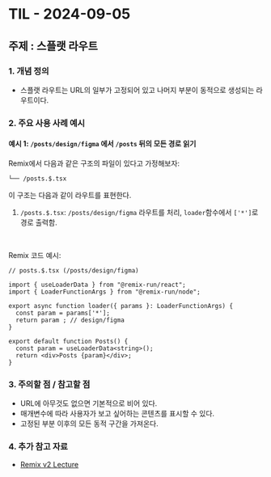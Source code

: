 # TIL - 2024-09-05

## 주제 : 스플랫 라우트

### 1. 개념 정의
- 스플랫 라우트는 URL의 일부가 고정되어 있고 나머지 부분이 동적으로 생성되는 라우트이다.

### 2. 주요 사용 사례 예시

#### **예시 1**: `/posts/design/figma` 에서 `/posts` 뒤의 모든 경로 읽기

Remix에서 다음과 같은 구조의 파일이 있다고 가정해보자:

```bash
└── /posts.$.tsx
```

이 구조는 다음과 같이 라우트를 표현한다.

1. `/posts.$.tsx`: `/posts/design/figma` 라우트를 처리, `loader`함수에서 `['*']`로 경로 출력함.

<br/>

Remix 코드 예시:
```tsx
// posts.$.tsx (/posts/design/figma)

import { useLoaderData } from "@remix-run/react";
import { LoaderFunctionArgs } from "@remix-run/node";

export async function loader({ params }: LoaderFunctionArgs) {
  const param = params['*'];
  return param ; // design/figma
}

export default function Posts() {
  const param = useLoaderData<string>();
  return <div>Posts {param}</div>;
}
```

### 3. 주의할 점 / 참고할 점
- URL에 아무것도 없으면 기본적으로 비어 있다.
- 매개변수에 따라 사용자가 보고 싶어하는 콘텐츠를 표시할 수 있다.
- 고정된 부분 이후의 모든 동적 구간을 가져온다.

### 4. 추가 참고 자료
- [Remix v2 Lecture](https://www.udemy.com/course/remix-js-course/?couponCode=OF83024D)